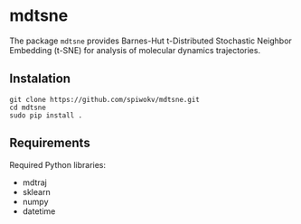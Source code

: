 # mdtsne

The package `mdtsne` provides Barnes-Hut t-Distributed Stochastic Neighbor Embedding (t-SNE)
for analysis of molecular dynamics trajectories.

## Instalation
```
git clone https://github.com/spiwokv/mdtsne.git
cd mdtsne
sudo pip install .
```

## Requirements
Required Python libraries:
- mdtraj
- sklearn
- numpy
- datetime



